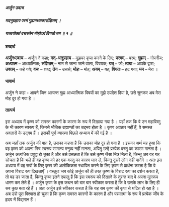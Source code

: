##### अर्जुन उवाच
##### मदनुग्रहाय परमं गुह्यमध्यात्मसंज्ञितम् ।
##### यत्त्वयोक्तं वचस्तेन मोहोऽयं विगतो मम ॥ १ ॥

#### शब्दार्थ

**अर्जुनःउवाच** – अर्जुन ने कहा; **मत्-अनुग्रहाय** – मुझपर कृपा करने के लिए; **परमम्** – परम; **गुह्यम्** – गोपनीय; **अध्यात्म** – आध्यात्मिक; **संज्ञितम्** – नाम से जाना जाने वाला, विषयक; **यत्** – जो; **त्वया** – आपके द्वारा; **उक्तम्** – कहे गये; **वचः** – शब्द; **तेन** – उससे; **मोहः** – मोह; **अयम्** – यह; **विगतः** – हट गया; **मम** – मेरा ।

#### भावार्थ

अर्जुन ने कहा - आपने जिन अत्यन्त गुह्य आध्यात्मिक विषयों का मुझे उपदेश दिया है, उसे सुनकर अब मेरा मोह दूर हो गया है ।

#### तात्पर्य

इस अध्याय में कृष्ण को समस्त कारणों के कारण के रूप में दिखाया गया है । यहाँ तक कि वे उन महाविष्णु के भी कारण स्वरूप हैं, जिनसे भौतिक ब्रह्माण्डों का उद्भव होता है । कृष्ण अवतार नहीं हैं, वे समस्त अवतारों के उद्गम हैं । इसकी पूर्ण व्याख्या पिछले अध्याय में की गई है ।

अब जहाँ तक अर्जुन की बात है, उसका कहना है कि उसका मोह दूर हो गया है । इसका अर्थ यह हुआ कि वह कृष्ण को अपना मित्र स्वरूप सामान्य मनुष्य नहीं मानता, अपितु उन्हें प्रत्येक वस्तु का कारण मानता है । अर्जुन अत्यधिक प्रबुद्ध हो चुका है और उसे प्रसन्नता है कि उसे कृष्ण जैसा मित्र मिला है, किन्तु अब वह यह सोचता है कि भले ही वह कृष्ण को हर एक वस्तु का कारण मान ले, किन्तु दूसरे लोग नहीं मानेंगे । अतः इस अध्याय में वह सबों के लिए कृष्ण की अलौकिकता स्थापित करने के लिए कृष्ण से प्रार्थना करता है कि वे अपना विराट रूप दिखलाएँ । वस्तुतः जब कोई अर्जुन की ही तरह कृष्ण के विराट रूप का दर्शन करता है, तो वह डर जाता है, किन्तु कृष्ण इतने दयालु हैं कि इस स्वरूप को दिखाने के तुरन्त बाद वे अपना मूलरूप धारण कर लेते हैं । अर्जुन कृष्ण के इस कथन को बार बार स्वीकार करता है कि वे उसके लाभ के लिए ही सब कुछ बता रहे हैं । अतः अर्जुन इसे स्वीकार करता है कि यह सब कृष्ण की कृपा से घटित हो रहा है । अब उसे पूरा विश्वास हो चुका है कि कृष्ण समस्त कारणों के कारण हैं और परमात्मा के रूप में प्रत्येक जीव के हृदय में विद्यमान हैं ।